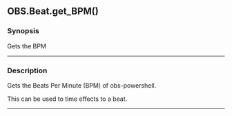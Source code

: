 OBS.Beat.get_BPM()
------------------

### Synopsis
Gets the BPM

---

### Description

Gets the Beats Per Minute (BPM) of obs-powershell.

This can be used to time effects to a beat.

---

